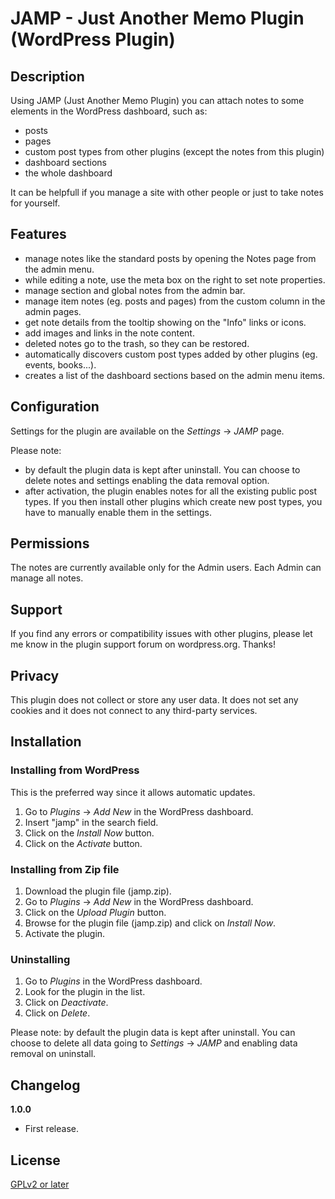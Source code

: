 # JAMP - Just Another Memo Plugin (WordPress Plugin)

## Description

Using JAMP (Just Another Memo Plugin) you can attach notes to some elements in the WordPress dashboard, such as:

- posts
- pages
- custom post types from other plugins (except the notes from this plugin)
- dashboard sections
- the whole dashboard

It can be helpfull if you manage a site with other people or just to take notes for yourself.

## Features

- manage notes like the standard posts by opening the Notes page from the admin menu.
- while editing a note, use the meta box on the right to set note properties.
- manage section and global notes from the admin bar.
- manage item notes (eg. posts and pages) from the custom column in the admin pages.
- get note details from the tooltip showing on the "Info" links or icons.
- add images and links in the note content.
- deleted notes go to the trash, so they can be restored.
- automatically discovers custom post types added by other plugins (eg. events, books...).
- creates a list of the dashboard sections based on the admin menu items.

## Configuration

Settings for the plugin are available on the *Settings* -> *JAMP* page.

Please note:

- by default the plugin data is kept after uninstall. You can choose to delete notes and settings enabling the data removal option.
- after activation, the plugin enables notes for all the existing public post types. If you then install other plugins which create new post types, you have to manually enable them in the settings.

## Permissions

The notes are currently available only for the Admin users.
Each Admin can manage all notes.

## Support

If you find any errors or compatibility issues with other plugins, please let me know in the plugin support forum on wordpress.org. Thanks!

## Privacy

This plugin does not collect or store any user data. It does not set any cookies and it does not connect to any third-party services.

## Installation

### Installing from WordPress

This is the preferred way since it allows automatic updates.

1. Go to *Plugins* -> *Add New* in the WordPress dashboard.
2. Insert "jamp" in the search field.
3. Click on the *Install Now* button.
4. Click on the *Activate* button.

### Installing from Zip file

1. Download the plugin file (jamp.zip).
2. Go to *Plugins* -> *Add New* in the WordPress dashboard.
3. Click on the *Upload Plugin* button.
4. Browse for the plugin file (jamp.zip) and click on *Install Now*.
5. Activate the plugin.

### Uninstalling

1. Go to *Plugins* in the WordPress dashboard.
2. Look for the plugin in the list.
3. Click on *Deactivate*.
4. Click on *Delete*.

Please note: by default the plugin data is kept after uninstall. You can choose to delete all data going to *Settings* -> *JAMP* and enabling data removal on uninstall.

## Changelog

**1.0.0**
* First release.


## License
[GPLv2 or later](http://www.gnu.org/licenses/gpl-2.0.html)